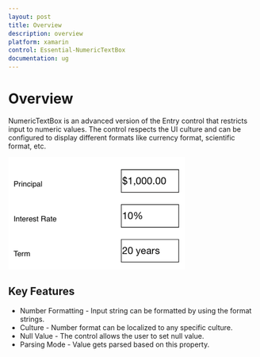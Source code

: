 ```yaml
---
layout: post
title: Overview
description: overview
platform: xamarin
control: Essential-NumericTextBox
documentation: ug
---
```


# Overview

NumericTextBox is an advanced version of the Entry control that restricts input to numeric values. The control respects the UI culture and can be configured to display different formats like currency format, scientific format, etc.

![](Overview_images/Overview_img1.png)



## Key Features

* Number Formatting - Input string can be formatted by using the format strings. 
* Culture - Number format can be localized to any specific culture.
* Null Value - The control allows the user to set null value.	
* Parsing Mode - Value gets parsed based on this property.

